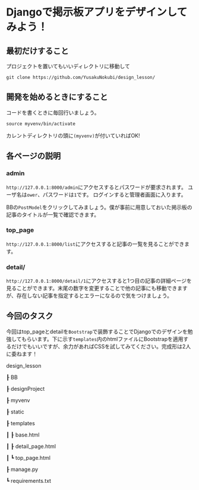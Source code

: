 # Djangoで掲示板アプリをデザインしてみよう！

## 最初だけすること
<u></u>
プロジェクトを置いてもいいディレクトリに移動して
```terminal
git clone https://github.com/YusakuNokubi/design_lesson/
```

## 開発を始めるときにすること
<u></u>
コードを書くときに毎回行いましょう。
```terminal
source myvenv/bin/activate
```
カレントディレクトリの頭に`(myvenv)`が付いていればOK!

## 各ページの説明
<u></u>
### admin
`http://127.0.0.1:8000/admin`にアクセスするとパスワードが要求されます。
ユーザ名は`ower`、パスワードは`1`です。
ログインすると管理者画面に入ります。

BBの`PostModel`をクリックしてみましょう。僕が事前に用意しておいた掲示板の記事のタイトルが一覧で確認できます。

### top_page
`http://127.0.0.1:8000/list`にアクセスすると記事の一覧を見ることができます。

### detail/
`http://127.0.0.1:8000/detail/1`にアクセスすると1つ目の記事の詳細ページを見ることができます。末尾の数字を変更することで他の記事にも移動できますが、存在しない記事を指定するとエラーになるので気をつけましょう。


## 今回のタスク
今回はtop_pageとdetailを`Bootstrap`で装飾することでDjangoでのデザインを勉強してもらいます。下に示す`templates`内のhtmlファイルにBootstrapを適用するだけでもいいですが、余力があればCSSを試してみてください。完成形は2人に委ねます！

design_lesson

  ┠ BB
  
  ┠ designProject
  
  ┠ myvenv
  
  ┠ static
  
  ┠ templates
  
  ┃ ┠ base.html
  
  ┃ ┠ detail_page.html
  
  ┃ ┗ top_page.html
  
  ┠ manage.py
  
  ┗ requirements.txt

